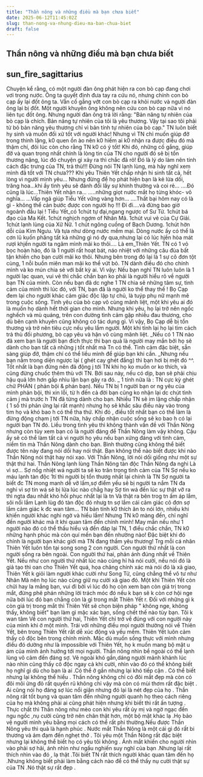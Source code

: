 ```yaml
---
title: "Thần nông và những điều mà bạn chưa biết"
date: 2025-06-12T11:45:02Z
slug: than-nong-va-nhung-dieu-ma-ban-chua-biet
draft: false
---
```


## Thần nông và những điều mà bạn chưa biết

## sun_fire_sagittarius

Chuyện kể rằng, có một người đàn ông phát hiện ra con bò cạp đang chơi vơi trong nước. Ông ta quyết định đưa tay ra cứu nó, nhưng chính con bò cạp ấy lại đốt ông ta. Vẫn cố gắng vớt con bò cạp ra khỏi nước và người đàn ông lại bị đốt. 
Một người khuyên ông không nên cứu con bò cạp nữa vì nó liên tục đốt ông. Nhưng người đàn ông trả lời rằng: "Bản năng tự nhiên của bò cạp là chích. Bản năng tự nhiên của tôi là yêu thương. Vậy tại sao tôi phải từ bỏ bản năng yêu thương chỉ vì bản tính tự nhiên của bò cạp." 
TN luôn biết hy sinh và muốn đối xử tốt với người khác! Nhưng vì TN chỉ muốn giúp đỡ trong thinh lặng, k0 quen ồn ào nên k0 hiếm ai k0 nhận ra được điều đó mà thậm chí, đôi lúc còn cho rằng TN k0 có ý tốt! Khi đó, những cố gắng, giúp đỡ và quan trọng nhất chính là lòng tin của TN cho người đó sẽ bị tổn thương nặng, lúc đó chuyện gì xảy ra thì chắc đã rõ! Đó là lý do làm nên tính cách đặc trưng của TN, trả thù!!! 
Đừng nói TN lạnh lùng, mà hãy nghĩ xem mình đã tốt với TN chưa??? 
Khi yêu Thiên Yết chấp nhận hi sinh tất cả, hết lòng vì người mình yêu... 
Nhưng đừng để họ phát hiện bạn là kẻ lừa dối, trăng hoa...khi ấy tình yêu sẽ đánh đổi lấy sự khinh thường và coi rẻ... 
....Đó cũng là lúc...Thiên Yết nhận ra... 
.....những giọt nước mắt họ từng khóc- vô nghĩa... 
...Vấp ngã giúp Tiểu Yết vững vàng hơn... 
....Thất bại hôm nay có là gì - không thể cản bước được con người họ !!! 
Đi đi....và đừng bao giờ ngoảnh đầu lại ! 
Tiểu Yết_có 1chút tự đại,ngang ngược of Sư Tử. 
1chút bá đạo của Ma Kết. 
1chút nghịch ngợm of Nhân Mã. 
1chút vui vẻ của Cự Giải. 
1chút lạnh lùng của Xữ Nữ. 
1 chút ngông cuồng of Bạch Dương. 
1chút hờn dỗi của Kim Ngưu. 
Và tựa như dòng nước mềm mại. Dòng nước ấy có thể là cơn lũ kuốn phăng tất kả những gì nó đy qua,nhưng lại có lúc hjền hòa mát rượi khjến người ta ngâm mình mãi ko thôi.... 
Là em_Thiên Yết. 
TN có 1 vỏ bọc hoàn hảo, đó là 1 người rất hoạt bát, náo nhiệt với những câu đùa bất tận khiến cho bạn cười mãi ko thôi. Nhưng bên trong đó lại là 1 sự cô đơn tột cùng, 1 nỗi buồn miên man mãi ko thể vứt bỏ. TN dành điều đó cho chính mình và ko mún chia sẻ với bất kỳ ai. 
Vì vậy: 
Nếu bạn nghĩ TN luôn luôn là 1 người lạc quan, vui vẻ thì chắc chắn bạn ko phải là người hiểu rõ về người bạn TN của mình. 
Còn nếu bạn đã dc nghe 1 TN chia sẽ những tâm sự, tình cảm của mình thì lúc đó, với TN, bạn đã là người ko thể thay thế ! 
Bọ Cạp đem lại cho người khác cảm giác độc lập tự chủ, là tuýp phụ nữ mạnh mẽ trong cuộc sống. Tình yêu của bò cạp vô cùng mãnh liệt, một khi yêu ai đó là muốn họ dành hết thời gian cho mình. Nhưng khi yêu, họ lại trở nên ngốc nghếch và mù quáng, trên con đường tình cảm gặp nhiều đau thương, cho dù bên cạnh khuyên cũng không có tác dụng gì. Vì vậy, Bọ Cạp dễ bị tổn thương và trở nên tiêu cực nếu yêu lầm người. Một khi tỉnh lại họ lại tìm cách trả thù đối phương, bò cạp yêu và hận vô cùng mãnh liệt. 
_Nếu có 1 TN nào đã xem bạn là người bạn đích thực thì bạn quả là người may mắn bởi họ sẽ dành cho bạn tất cả những j tốt nhất mà Tn có thể. Tình cảm đặc biệt, sẵn sàng giúp đỡ, thậm chí có thể liều mình để giúp bạn khi cần. 
_Nhưng nếu bạn nằm trong diện ngược lại ( ghét cay ghét đắng) thì bạn hơi bị mệt đó ^^. Tốt nhất là bạn đừng nên đả động j tới TN khi họ ko muốn or ko thích, và cũng đừng chuốc thêm thù với TN. Bởi sau này, nếu có dịp, bạn sẽ phải chịu hậu quả lớn hơn gấp nhìu lận bạn gây ra đó. 
_ 1 tính nữa là : TN cực kỳ ghét chữ PHẢN ( phản bội & phản bạn). Nếu TN bị 1 người bạn or ng yêu của mình phản bội, thì xin lỗi, từ h đến cả đời bạn cũng ko nhận lại dc chút tình cảm j mà trước h TN đã từng dành cho bạn. Nhiều TN sẽ im lặng chấp nhận ( 1 số thì phản ứng lại rất mạnh) nhưng họ sẽ khắc sâu điều này vào trong tim họ và khó bao h có thể tha thứ. Khi đó , điều tốt nhất bạn có thể làm là đừng động chạm j tới TN nữa, hãy chấp nhận cuộc sống sẽ ko bao h có lại người bạn TN đó. 
Liều trong tình yêu thì không thành vấn đề với Thần Nông nhưng còn tùy xem bạn có là người đáng để Thần Nông làm vậy không. Cậu ấy sẽ có thể làm tất cả vì người họ yêu nếu bạn xứng đáng với tình cảm, niềm tin mà Thần Nông dành cho bạn. 
Bình thường cũng không thể biết được tên này đang nói dối hay nói thật. Bạn không thể nào biết được khi nào Thần Nông nói thật hay nói xạo. Với Thần Nông, lời nói dối giống như một sự thật thứ hai. 
Thần Nông lạnh lùng 
Thần Nông tàn độc 
Thần Nông đa nghi 
Là vì sợ... 
Sợ nồg nhiệt wá người ta sẽ ko trân trọng tình cảm của TN 
Sợ nếu ko máu lạnh tàn độc 1tí thì người bị tổn thươg nhất lại chính là TN 
Sợ người ta biết đc TN mong manh dễ vỡ lắm,sợ điểm yếu sẽ bị người ta nắm 
TN đa nghi vì sợ tin wá sẽ bị lừa lúc nào chẳg hay 
Sợ tin wá đến lúc sự thật vỡ ra thì ngta đau nhất khó hồi phục nhất lại là tn 
Và thật ra bên trog tn ấm áp lắm, sôi nổi lắm 
Lạnh lùg đó tàn độc đó nhưg tn sợ lắm cái cảm giác cô đơn sợ lắm cảm giác k đc wan tâm... 
TN bản tính k0 thích ăn to nói lớn, nhiều khi khiến người khác nghi ngờ và hiểu lầm! Nhưng TN k0 màng đến, chỉ nghĩ đến người khác mà ít khi quan tâm đến chính mình! May mắn nếu như 1 người nào đó có thể thấu hiểu và đền đáp lại TN, 1 điều chắc chắn, TN k0 những hạnh phúc mà còn quí mến bạn đến nhường nào! Đặc biệt khi đó chính là người bạn khác giới mà TN đang thầm yêu thương! 
Trg mỗi cá nhân Thiên Yết luôn tồn tại song song 2 con người. Con người thứ nhất là con người sống ra bên ngoài. Con người thứ hai, phản ánh đúng nhất về Thiên Yết. 
Nếu như con người thứ nhất lúc nào cũng hỉ hả nói cười, nếu nói đó là giả tạo thì oan cho Thiên Yết quá, họa chăng chính xác mà nói đó là xã giao, Thiên Yết k giỏi làm người khác cười như Song Tử, cũng chẳng thể vô tư như Nhân Mã nên họ lúc nào cũng giữ nụ cười xã giao đó. 
Một khi Thiên Yết còn chửi hay la mắng bạn, vui đi bởi vì lúc đó họ còn xem bạn còn giá trị trong mắt, đừng phê phán những lời trách móc đó nếu k bạn sẽ k còn cơ hội nge nữa bởi lúc đó bạn chẳng còn là gì trong mắt Thiên Yết r. Đối với những gì k còn giá trị trong mắt thì Thiên Yết sẽ chọn biện pháp " không nge, không thấy, không biết" bạn làm gì mặc xác bạn, sống chết thế nào tùy bạn. Tôi k wan tâm 
Về con người thứ hai, Thiên Yết chỉ trở về đúng với con người này của mình khi ở một mình. Trái với những điều mọi người thường nói về Thiên Yết, bên trong Thiên Yết rất dễ xúc động và yếu mềm. Thiên Yết luôn cảm thấy cô độc bên trong chính mình. 
Mặc dù muốn sống thực với mình nhưng điều đó dường như là impossible với Thiên Yết, họ k muốn mang bộ mặt u ám của mình ảnh hưởng tới mọi người. 
Thần nông nhìn bề ngoài có thể lạnh lùng vô cảm đến đáng sợ. Vẻ ngoài khó gần,dáng người mảnh khảnh lúc nào nhìn cũng thấy cô độc ngay cả khi cười, nhìn vào đó có thể không biết họ nghĩ gì dù cho bạn là ai .Có thể ở gần nhưng lại khó tiếp cận . Có thể biết nhưng lại không thể hiểu . 
Thần nông không chỉ có đôi mắt đẹp mà còn có đôi môi ửng đỏ rất quyến rũ không chỉ vậy mà còn có mùi thơm rất đặc biệt . Ai cũng nói họ đáng sợ lúc nổi giận nhưng đó lại là nét đẹp của họ . Thần nông rất tốt bụng và quan tâm đến những người quanh họ theo cách riêng của họ mà không phải ai cũng phát hiện nhưng khi biết thì rất ấn tượng . 
Thực chất thì Thần nông như mèo con khi yêu rất ủy mị và ngờ ngạc đến ngu ngốc ,nụ cười cũng trở nên chân thật hơn, một bộ mặt khác lạ .Họ bảo vệ người mình yêu bằng mọi cách có thể rất phi thường.Nếu được Thần Nông yêu thì quả là hạnh phúc . 
Nước mắt Thần Nông là một cái gì đó rất bi thương và ảm đạm đến nghẹt thở . Tôi yêu một Thần Nông rất đặc biệt nhưng lại không thể biết họ có yêu tôi không . Ánh mắt khiến cho người nhìn vào phải sợ hãi, ánh nhìn như ngấu nghiến suy nghĩ của bạn .Nhưng lại rất thích nhìn vào đó , lạ thật .Tôi biết TN rất thích người khác quan tâm đến họ .Nhưng không biết phải làm bằng cách nào để có thể thấy nụ cười thật sự của TN .Nó thật sự rất đẹp .